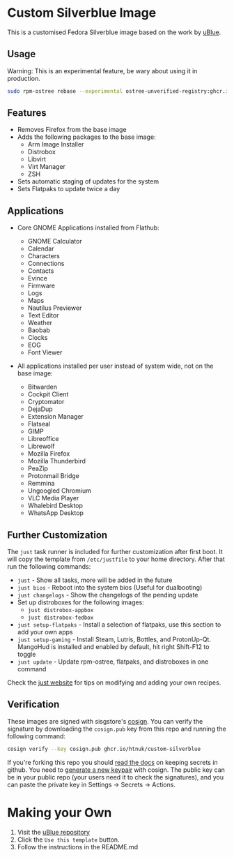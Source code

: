 # Custom Silverblue Image

This is a customised Fedora Silverblue image based on the work by [uBlue](https://github.com/ublue-os/base).

## Usage

Warning: This is an experimental feature, be wary about using it in production.

```bash
sudo rpm-ostree rebase --experimental ostree-unverified-registry:ghcr.io/htnuk/custom-silverblue:latest
```

## Features

- Removes Firefox from the base image
- Adds the following packages to the base image:
  - Arm Image Installer
  - Distrobox
  - Libvirt
  - Virt Manager
  - ZSH
- Sets automatic staging of updates for the system
- Sets Flatpaks to update twice a day

## Applications

- Core GNOME Applications installed from Flathub:
  - GNOME Calculator
  - Calendar
  - Characters
  - Connections
  - Contacts
  - Evince
  - Firmware
  - Logs
  - Maps
  - Nautilus Previewer
  - Text Editor
  - Weather
  - Baobab
  - Clocks
  - EOG
  - Font Viewer

- All applications installed per user instead of system wide, not on the base image:
  - Bitwarden
  - Cockpit Client
  - Cryptomator
  - DejaDup
  - Extension Manager
  - Flatseal
  - GIMP
  - Libreoffice
  - Librewolf
  - Mozilla Firefox
  - Mozilla Thunderbird
  - PeaZip
  - Protonmail Bridge
  - Remmina
  - Ungoogled Chromium
  - VLC Media Player
  - Whalebird Desktop
  - WhatsApp Desktop

## Further Customization

The `just` task runner is included for further customization after first boot.
It will copy the template from `/etc/justfile` to your home directory.
After that run the following commands:

- `just` - Show all tasks, more will be added in the future
- `just bios` - Reboot into the system bios (Useful for dualbooting)
- `just changelogs` - Show the changelogs of the pending update
- Set up distroboxes for the following images:
  - `just distrobox-appbox`
  - `just distrobox-fedbox`
- `just setup-flatpaks` - Install a selection of flatpaks, use this section to add your own apps
- `just setup-gaming` - Install Steam, Lutris, Bottles, and ProtonUp-Qt. MangoHud is installed and enabled by default, hit right Shift-F12 to toggle
- `just update` - Update rpm-ostree, flatpaks, and distroboxes in one command

Check the [just website](https://just.systems) for tips on modifying and adding your own recipes. 
  
## Verification

These images are signed with sisgstore's [cosign](https://docs.sigstore.dev/cosign/overview/). You can verify the signature by downloading the `cosign.pub` key from this repo and running the following command:

```bash
cosign verify --key cosign.pub ghcr.io/htnuk/custom-silverblue
```
    
If you're forking this repo you should [read the docs](https://docs.github.com/en/actions/security-guides/encrypted-secrets) on keeping secrets in github. You need to [generate a new keypair](https://docs.sigstore.dev/cosign/overview/) with cosign. The public key can be in your public repo (your users need it to check the signatures), and you can paste the private key in Settings -> Secrets -> Actions.

# Making your Own

1. Visit the [uBlue repository](https://github.com/ublue-os/base)
2. Click the `Use this template` button.
3. Follow the instructions in the README.md
